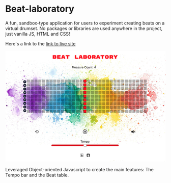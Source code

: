 # Beat-laboratory

A fun, sandbox-type application for users to experiment creating beats on a virtual drumset. No packages or libraries are used anywhere in the project, just vanilla JS, HTML and CSS! 

Here's a link to the [link to live site](https://romance939913.github.io/Beat-laboratory/ "live site")

![app-screenshot](screenshot.png)

Leveraged Object-oriented Javascript to create the main features: The Tempo bar and the Beat table.
